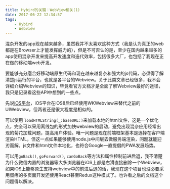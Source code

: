 ```yaml
---
title: Hybird的关键：WebView相关(1)
date: 2017-06-22 12:34:57
tags:
    - Hybird
    - Webview
---
```

混杂开发的app现在越来越多，虽然我并不太喜欢这种方式（我是认为真正的web都是在Browser上才能发挥威力的），但是不可否认的是，至少在国内越来越多的app使用混杂开发来提高开发速度和迭代效率，包括很多大厂，也包括了我现在正在做的移动端web开发。

要能够充分磨合好移动端原生代码和现在越来越复杂和强大的js代码，必须得了解清楚js运行的平台，也就是各平台的Webview。关于此类文章已经很多，我不会详细介绍Webview的知识，毕竟看官方文档才是全面了解Webview最好的途径，我只是记录看这些API中想到的一些点。

先说[iOS平台](https://developer.apple.com/documentation/uikit/uiwebview)，iOS平台在iOS8后已经使用WKWebview来替代之前的UIWebview，但两者还是很大程度是相似的。

可以使用 `loadHTMLString(_:baseURL:)`来加载本地的html文件，这是一个优化点，完全可以采用离线包的形式加快webview的启动，避免出现混杂应用经常出现的菊花加载问题，提高用户体验。唯一问题是现在前端框架基本是选择在客户端渲染HTML，但这一点如果能够使用node.js中间层去做服务端渲染，问题就能迎刃而解。js文件和html文件本地化，也符合Google一直提倡的PWA发展趋势。

可以用`goBack()`, `goForward()`, `canGoBack`等方法和属性控制前进后退，我不清楚为什么微信内置的浏览器等大多浏览器在iOS上都是右滑直接删除一个Webview，如果iOS上能够原生支持webview中的前进后退的话，我现在这个项目也没必要采用蛋疼的多页面开发还使用React甚至Redux这种模式了。也许看之后的文档这个问题得以解决。


